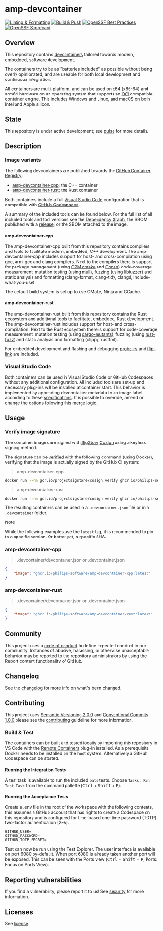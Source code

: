 # amp-devcontainer

<!-- markdownlint-disable -->
[![Linting & Formatting](https://github.com/philips-software/amp-devcontainer/actions/workflows/linting-formatting.yml/badge.svg)](https://github.com/philips-software/amp-devcontainer/actions/workflows/linting-formatting.yml) [![Build & Push](https://github.com/philips-software/amp-devcontainer/actions/workflows/build-push.yml/badge.svg)](https://github.com/philips-software/amp-devcontainer/actions/workflows/build-push.yml) [![OpenSSF Best Practices](https://www.bestpractices.dev/projects/9267/badge)](https://www.bestpractices.dev/projects/9267) [![OpenSSF Scorecard](https://api.securityscorecards.dev/projects/github.com/philips-software/amp-devcontainer/badge)](https://securityscorecards.dev/viewer/?uri=github.com/philips-software/amp-devcontainer)
<!-- markdownlint enable -->

## Overview

This repository contains [devcontainers](https://docs.github.com/en/codespaces/setting-up-your-project-for-codespaces/introduction-to-dev-containers) tailored towards modern, embedded, software development.

The containers try to be as "batteries included" as possible without being overly opinionated, and are useable for both local development and continuous integration.

All containers are multi-platform, and can be used on x64 (x86-64) and arm64 hardware on an operating system that supports an [OCI](https://opencontainers.org/) compatible container engine. This includes Windows and Linux, and macOS on both Intel and Apple silicon.

## State

This repository is under active development; see [pulse](https://github.com/philips-software/amp-devcontainer/pulse) for more details.

## Description

### Image variants

The following devcontainers are published towards the [GitHub Container Registry](https://ghcr.io/):

- [amp-devcontainer-cpp](https://github.com/orgs/philips-software/packages/container/package/amp-devcontainer-cpp); the C++ container
- [amp-devcontainer-rust](https://github.com/orgs/philips-software/packages/container/package/amp-devcontainer-rust); the Rust container

Both containers include a full [Visual Studio Code](https://code.visualstudio.com/) configuration that is compatible with [GitHub Codespaces](https://github.com/features/codespaces).

A summary of the included tools can be found below. For the full list of all included tools and tool versions see the [Dependency Graph](https://github.com/philips-software/amp-devcontainer/network/dependencies), the SBOM published with a [release](https://github.com/philips-software/amp-devcontainer/releases), or the SBOM attached to the image.

#### amp-devcontainer-cpp

The amp-devcontainer-cpp built from this repository contains compilers and tools to facilitate modern, embedded, C++ development.
The amp-devcontainer-cpp includes support for host- and cross-compilation using gcc, arm-gcc and clang compilers.
Next to the compilers there is support for package management (using [CPM.cmake](https://github.com/cpm-cmake/CPM.cmake) and [Conan](https://conan.io/)) code-coverage measurement, mutation testing (using [mull](https://github.com/mull-project/mull)), fuzzing (using [libfuzzer](https://www.llvm.org/docs/LibFuzzer.html)) and static analysis and formatting (clang-format, clang-tidy, clangd, include-what-you-use).

The default build system is set up to use CMake, Ninja and CCache.

#### amp-devcontainer-rust

The amp-devcontainer-rust built from this repository contains the Rust ecosystem and additional tools to facilitate, embedded, Rust development.
The amp-devcontainer-rust includes support for host- and cross-compilation.
Next to the Rust ecosystem there is support for code-coverage measurement, mutation testing (using [cargo-mutants](https://mutants.rs/)), fuzzing (using [rust-fuzz](https://rust-fuzz.github.io/book/introduction.html)) and static analysis and formatting (clippy, rustfmt).

For embedded development and flashing and debugging [probe-rs](https://probe.rs/) and [flip-link](https://github.com/knurling-rs/flip-link) are included.

### Visual Studio Code

Both containers can be used in Visual Studio Code or GitHub Codespaces without any additional configuration. All included tools are set-up and necessary plug-ins will be installed at container start. This behavior is implemented by appending devcontainer metadata to an image label according to these [specifications](https://containers.dev/implementors/reference/#labels). It is possible to override, amend or change the options following this [merge logic](https://containers.dev/implementors/spec/#merge-logic).

## Usage

### Verify image signature

The container images are signed with [SigStore](https://www.sigstore.dev/) [Cosign](https://docs.sigstore.dev/cosign/signing/overview/) using a keyless signing method.

The signature can be [verified](https://docs.sigstore.dev/cosign/verifying/verify/) with the following command (using Docker), verifying that the image is actually signed by the GitHub CI system:

> amp-devcontainer-cpp

```sh
docker run --rm gcr.io/projectsigstore/cosign verify ghcr.io/philips-software/amp-devcontainer-cpp --certificate-oidc-issuer https://token.actions.githubusercontent.com --certificate-identity-regexp https://github.com/philips-software/amp-devcontainer
```

> amp-devcontainer-rust

```sh
docker run --rm gcr.io/projectsigstore/cosign verify ghcr.io/philips-software/amp-devcontainer-rust --certificate-oidc-issuer https://token.actions.githubusercontent.com --certificate-identity-regexp https://github.com/philips-software/amp-devcontainer
```

The resulting containers can be used in a `.devcontainer.json` file or in a `.devcontainer` folder.

> [!NOTE]
> While the following examples use the `latest` tag, it is recommended to pin to a specific version. Or better yet, a specific SHA.

### amp-devcontainer-cpp

> .devcontainer/devcontainer.json or .devcontainer.json

```json
{
    "image": "ghcr.io/philips-software/amp-devcontainer-cpp:latest"
}
```

### amp-devcontainer-rust

> .devcontainer/devcontainer.json or .devcontainer.json

```json
{
    "image": "ghcr.io/philips-software/amp-devcontainer-rust:latest"
}
```

## Community

This project uses a [code of conduct](.github/CODE_OF_CONDUCT.md) to define expected conduct in our community. Instances of
abusive, harassing, or otherwise unacceptable behavior may be reported to the repository administrators by using the [Report content](https://docs.github.com/en/communities/maintaining-your-safety-on-github/reporting-abuse-or-spam) functionality of GitHub.

## Changelog

See the [changelog](./CHANGELOG.md) for more info on what's been changed.

## Contributing

This project uses [Semantic Versioning 2.0.0](https://semver.org/spec/v2.0.0.html) and [Conventional Commits 1.0.0](https://www.conventionalcommits.org/en/v1.0.0/) please see the [contributing](.github/CONTRIBUTING.md) guideline for more information.

### Build & Test

The containers can be built and tested locally by importing this repository in VS Code with the [Remote Containers](https://marketplace.visualstudio.com/items?itemName=ms-vscode-remote.remote-containers) plug-in installed. As a prerequisite Docker needs to be installed on the host system. Alternatively a GitHub Codespace can be started.

#### Running the Integration Tests

A test task is available to run the included `bats` tests. Choose `Tasks: Run Test Task` from the command pallette (<kbd>Ctrl</kbd> + <kbd>Shift</kbd> + <kbd>P</kbd>).

#### Running the Acceptance Tests

Create a .env file in the root of the workspace with the following contents, this assumes a GitHub account that has rights to create a Codespace on this repository and is configured for time-based one-time password (TOTP) two-factor authentication (2FA).

```dotenv
GITHUB_USER=
GITHUB_PASSWORD=
GITHUB_TOTP_SECRET=
```

Test can now be run using the Test Explorer. The user interface is available on port 6080 by-default. When port 6080 is already taken another port will be exposed. This can be seen with the Ports view (<kbd>Ctrl</kbd> + <kbd>Shift</kbd> + <kbd>P</kbd>, Ports: Focus on Ports View).

## Reporting vulnerabilities

If you find a vulnerability, please report it to us!
See [security](.github/SECURITY.md) for more information.

## Licenses

See [license](./LICENSE).
